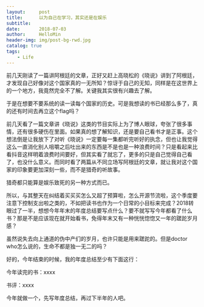 ```yaml
---
layout:     post
title:      以为自己在学习，其实还是在娱乐
subtitle:   
date:       2018-07-03
author:     HelloMin
header-img: img/post-bg-rwd.jpg
catalog: true
tags:
    - Life
---
```

前几天刚读了一篇讲阿根廷的文章，正好又赶上高晓松的《晓说》讲到了阿根廷，才发现自己好像对这个国家真的一无所知？惊讶于自己的无知，同样是在这世界上的一个地方，我竟然完全不了解。关键我其实很有兴趣去了解。

于是在想要不要系统的读一读每个国家的历史。可是我想读的书已经那么多了，真的还有时间去再立这个flag吗？

前几天看了一篇文章讲《晓说》这类的节目实际上为了博人眼球，夸张了很多事情，还有很多硬伤在里面。如果真的想了解知识，还是要自己看书才是正事。这个想法倒是让我放下了对听《晓说》一定要每一集都听完听好的执念，但也让我觉得这么一直消化别人咀嚼之后吐出来的东西是不是也是一种浪费时间？只是看起来比看抖音这样明着浪费时间要好，但其实看了就忘了，更多的只是自己觉得自己看了，也没什么意义。而同时看了两篇从不同立场写阿根廷的文章，就让我对这个国家的印象要更加深刻一些，而不是猎奇的听故事。

猎奇都只能算是娱乐致死的另一种方式而已。

所以，与其整天在纠结着买买买怎么又超了预算啦，怎么开源节流啦，这个季度要注意下控制支出啦之类的，不如把读书也作为一个日常的小目标来完成？2018转眼过了一半，想想今年年末的年度总结要写点什么？要不就写写今年都看了什么书？那是不是应该现在就开始看书，免得年末又有一种恍恍惚惚又一年的蹉跎岁月感？

虽然说失去向上通道的伪中产们的岁月，也许只能是用来蹉跎的。但是doctor who怎么说的，生命不都是独一无二的吗？

好的，今年结束的时候，我的年度总结至少有下面这行：

今年读完的书：xxxx

书评：xxxx

今年就做一个，先写年度总结，再过下半年的人吧。
